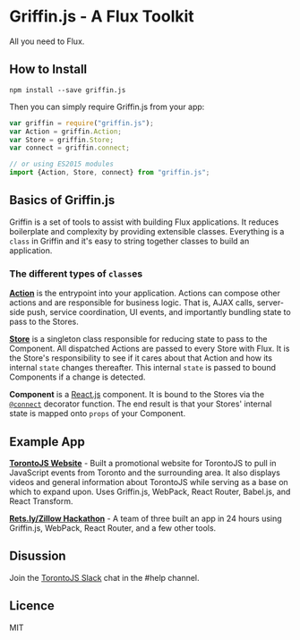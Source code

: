 # Griffin.js - A Flux Toolkit

All you need to Flux.

## How to Install

`npm install --save griffin.js`

Then you can simply require Griffin.js from your app:

```javascript
var griffin = require("griffin.js");
var Action = griffin.Action;
var Store = griffin.Store;
var connect = griffin.connect;

// or using ES2015 modules
import {Action, Store, connect} from "griffin.js";
```

## Basics of Griffin.js

Griffin is a set of tools to assist with building Flux applications. It reduces boilerplate and complexity by providing extensible classes. Everything is a `class` in Griffin and it's easy to string together classes to build an application.

### The different types of `class`es

[**Action**](https://github.com/tazsingh/griffin.js/blob/master/src/Action.js) is the entrypoint into your application. Actions can compose other actions and are responsible for business logic. That is, AJAX calls, server-side push, service coordination, UI events, and importantly bundling state to pass to the Stores.

[**Store**](https://github.com/tazsingh/griffin.js/blob/master/src/Store.js) is a singleton class responsible for reducing state to pass to the Component. All dispatched Actions are passed to every Store with Flux. It is the Store's responsibility to see if it cares about that Action and how its internal `state` changes thereafter. This internal `state` is passed to bound Components if a change is detected.

**Component** is a [React.js](https://github.com/facebook/react) component. It is bound to the Stores via the [`@connect`](https://github.com/tazsingh/griffin.js/blob/master/src/connect.js) decorator function. The end result is that your Stores' internal state is mapped onto `props` of your Component.

## Example App

[**TorontoJS Website**](https://github.com/torontojs/torontojs.com) - Built a promotional website for TorontoJS to pull in JavaScript events from Toronto and the surrounding area. It also displays videos and general information about TorontoJS while serving as a base on which to expand upon. Uses Griffin.js, WebPack, React Router, Babel.js, and React Transform.

[**Rets.ly/Zillow Hackathon**](https://github.com/enginuitygroup/retsly_hackathon) - A team of three built an app in 24 hours using Griffin.js, WebPack, React Router, and a few other tools.

## Disussion

Join the [TorontoJS Slack](http://slack.torontojs.com) chat in the #help channel.

## Licence

MIT
